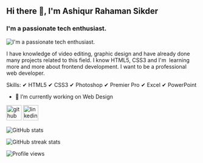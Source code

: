 ## Hi there 👋, I'm Ashiqur Rahaman Sikder
### I'm a passionate tech enthusiast.
![I'm a passionate tech enthusiast.](https://media-exp1.licdn.com/dms/image/C4D22AQGKdbW8COyrRg/feedshare-shrink_800/0/1654027110715?e=1657152000&v=beta&t=XDetnnITUg3iif4rAMmAY--jWyy7-RR7Yi8VkjsXRwk)

I have knowledge of video editing, graphic design and have already done many projects related to this field. I know HTML5, CSS3 and I'm  learning more and more about frontend development. I want to be a professional web developer.

Skills:
       ✔ HTML5
       ✔ CSS3
       ✔ Photoshop
       ✔ Premier Pro
       ✔ Excel
       ✔ PowerPoint

- 🔭 I’m currently working on Web Design 


[<img src='https://cdn.jsdelivr.net/npm/simple-icons@3.0.1/icons/github.svg' alt='github' height='40'>](https://github.com/anik6984tl)  [<img src='https://cdn.jsdelivr.net/npm/simple-icons@3.0.1/icons/linkedin.svg' alt='linkedin' height='40'>](https://www.linkedin.com/in/anik6984tl/)  

![GitHub stats](https://github-readme-stats.vercel.app/api?username=anik6984tl&show_icons=true)  

![GitHub streak stats](https://github-readme-streak-stats.herokuapp.com/?user=anik6984tl)  

![Profile views](https://gpvc.arturio.dev/anik6984tl)  

